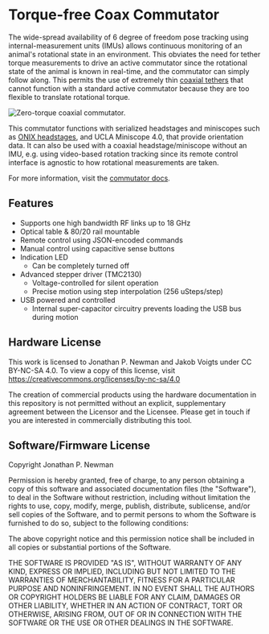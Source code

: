 # Torque-free Coax Commutator

The wide-spread availability of 6 degree of freedom pose tracking using internal-measurement units
(IMUs) allows continuous monitoring of an animal's rotational state in an environment. This obviates
the need for tether torque measurements to drive an active commutator since the rotational state of
the animal is known in real-time, and the commutator can simply follow along. This permits the use
of extremely thin [coaxial tethers](https://open-ephys.org/tethers) that cannot function with a
standard active commutator because they are too flexible to translate rotational torque.

![Zero-torque coaxial commutator.](./resources/demo.gif)

This commutator functions with serialized headstages and miniscopes such as 
[ONIX headstages](https://open-ephys.github.io/onix-docs/index.html), and UCLA Miniscope 4.0, that
provide orientation data. It can also be used with a coaxial headstage/miniscope without an IMU,
e.g. using video-based rotation tracking since its remote control interface is agnostic to how
rotational measurements are taken. 

For more information, visit the [commutator docs](https://open-ephys.github.io/commutator-docs/).

## Features

- Supports one high bandwidth RF links up to 18 GHz
- Optical table & 80/20 rail mountable
- Remote control using JSON-encoded commands
- Manual control using capacitive sense buttons
- Indication LED
    - Can be completely turned off
- Advanced stepper driver (TMC2130)
    - Voltage-controlled for silent operation
    - Precise motion using step interpolation (256 uSteps/step)
- USB powered and controlled
    - Internal super-capacitor circuitry prevents loading the USB bus during
      motion

## Hardware License

This work is licensed to Jonathan P. Newman and Jakob Voigts under CC BY-NC-SA
4.0. To view a copy of this license, visit
https://creativecommons.org/licenses/by-nc-sa/4.0

The creation of commercial products using the hardware documentation in this
repository is not permitted without an explicit, supplementary agreement
between the Licensor and the Licensee. Please get in touch if you are
interested in commercially distributing this tool.

## Software/Firmware License

Copyright Jonathan P. Newman

Permission is hereby granted, free of charge, to any person obtaining a copy of
this software and associated documentation files (the "Software"), to deal in
the Software without restriction, including without limitation the rights to
use, copy, modify, merge, publish, distribute, sublicense, and/or sell copies
of the Software, and to permit persons to whom the Software is furnished to do
so, subject to the following conditions:

The above copyright notice and this permission notice shall be included in all
copies or substantial portions of the Software.

THE SOFTWARE IS PROVIDED "AS IS", WITHOUT WARRANTY OF ANY KIND, EXPRESS OR
IMPLIED, INCLUDING BUT NOT LIMITED TO THE WARRANTIES OF MERCHANTABILITY,
FITNESS FOR A PARTICULAR PURPOSE AND NONINFRINGEMENT. IN NO EVENT SHALL THE
AUTHORS OR COPYRIGHT HOLDERS BE LIABLE FOR ANY CLAIM, DAMAGES OR OTHER
LIABILITY, WHETHER IN AN ACTION OF CONTRACT, TORT OR OTHERWISE, ARISING FROM,
OUT OF OR IN CONNECTION WITH THE SOFTWARE OR THE USE OR OTHER DEALINGS IN THE
SOFTWARE.